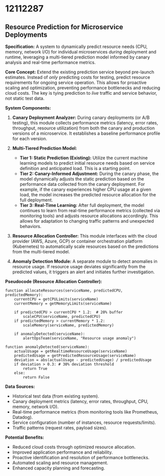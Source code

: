 # 12112287

## Resource Prediction for Microservice Deployments

**Specification:** A system to dynamically predict resource needs (CPU, memory, network I/O) for individual microservices *during* deployment and runtime, leveraging a multi-tiered prediction model informed by canary analysis and real-time performance metrics.

**Core Concept:** Extend the existing prediction service beyond pre-launch estimates.  Instead of *only* predicting costs for testing, predict resource requirements for ongoing service operation. This allows for proactive scaling and optimization, preventing performance bottlenecks and reducing cloud costs. The key is tying prediction to *live* traffic and service behavior, not static test data.

**System Components:**

1.  **Canary Deployment Analyzer:**  During canary deployments (or A/B testing), this module collects performance metrics (latency, error rates, throughput, resource utilization) from both the canary and production versions of a microservice. It establishes a baseline performance profile for each version.

2.  **Multi-Tiered Prediction Model:** 
    *   **Tier 1: Static Prediction (Existing):** Utilize the current machine learning models to predict initial resource needs based on service definition and anticipated load. This is a starting point.
    *   **Tier 2: Canary-Informed Adjustment:**  During the canary phase, the model dynamically adjusts the static prediction based on the performance data collected from the canary deployment.  For example, if the canary experiences higher CPU usage at a given load, the model increases the predicted resource allocation for the full deployment.
    *   **Tier 3: Real-Time Learning:** After full deployment, the model continues to learn from real-time performance metrics (collected via monitoring tools) and adjusts resource allocations accordingly. This allows for adaptation to changing traffic patterns and unexpected behaviors.

3.  **Resource Allocation Controller:** This module interfaces with the cloud provider (AWS, Azure, GCP) or container orchestration platform (Kubernetes) to automatically scale resources based on the predictions from the multi-tiered model.

4.  **Anomaly Detection Module:**  A separate module to detect anomalies in resource usage. If resource usage deviates significantly from the predicted values, it triggers an alert and initiates further investigation.

**Pseudocode (Resource Allocation Controller):**

```
function allocateResources(serviceName, predictedCPU, predictedMemory):
    currentCPU = getCPULimits(serviceName)
    currentMemory = getMemoryLimits(serviceName)

    if predictedCPU > currentCPU * 1.2:  # 20% buffer
        scaleCPU(serviceName, predictedCPU)
    if predictedMemory > currentMemory * 1.2:
        scaleMemory(serviceName, predictedMemory)

    if anomalyDetected(serviceName):
        alertOpsTeam(serviceName, "Resource usage anomaly")

function anomalyDetected(serviceName):
    actualUsage = getRealtimeResourceUsage(serviceName)
    predictedUsage = getPredictedResourceUsage(serviceName)
    deviation = abs(actualUsage - predictedUsage) / predictedUsage
    if deviation > 0.3: # 30% deviation threshold
        return True
    else:
        return False
```

**Data Sources:**

*   Historical test data (from existing system).
*   Canary deployment metrics (latency, error rates, throughput, CPU, memory, network I/O).
*   Real-time performance metrics (from monitoring tools like Prometheus, Datadog).
*   Service configuration (number of instances, resource requests/limits).
*   Traffic patterns (request rates, payload sizes).

**Potential Benefits:**

*   Reduced cloud costs through optimized resource allocation.
*   Improved application performance and reliability.
*   Proactive identification and resolution of performance bottlenecks.
*   Automated scaling and resource management.
*   Enhanced capacity planning and forecasting.